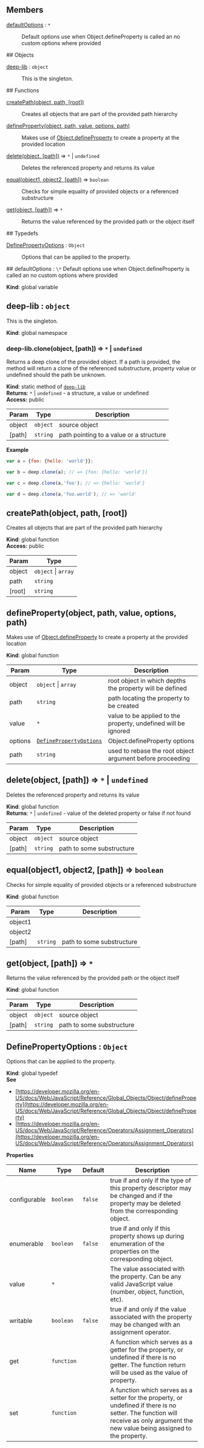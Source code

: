 ## Members
<dl>
<dt><a href="#defaultOptions">defaultOptions</a> : <code>*</code></dt>
<dd><p>Default options use when Object.defineProperty
is called an no custom options where provided</p>
</dd>
</dl>
## Objects
<dl>
<dt><a href="#deep-lib">deep-lib</a> : <code>object</code></dt>
<dd><p>This is the singleton.</p>
</dd>
</dl>
## Functions
<dl>
<dt><a href="#createPath">createPath(object, path, [root])</a></dt>
<dd><p>Creates all objects that are part of the provided path hierarchy</p>
</dd>
<dt><a href="#defineProperty">defineProperty(object, path, value, options, path)</a></dt>
<dd><p>Makes use of <a href="Object.defineProperty">Object.defineProperty</a> to create a property at the provided location</p>
</dd>
<dt><a href="#delete">delete(object, [path])</a> ⇒ <code>*</code> | <code>undefined</code></dt>
<dd><p>Deletes the referenced property and returns
its value</p>
</dd>
<dt><a href="#equal">equal(object1, object2, [path])</a> ⇒ <code>boolean</code></dt>
<dd><p>Checks for simple equality of provided objects or
a referenced substructure</p>
</dd>
<dt><a href="#get">get(object, [path])</a> ⇒ <code>*</code></dt>
<dd><p>Returns the value referenced by the provided path
or the object itself</p>
</dd>
</dl>
## Typedefs
<dl>
<dt><a href="#DefinePropertyOptions">DefinePropertyOptions</a> : <code>Object</code></dt>
<dd><p>Options that can be applied to the property.</p>
</dd>
</dl>
<a name="defaultOptions"></a>
## defaultOptions : <code>\*</code>
Default options use when Object.defineProperty
is called an no custom options where provided

**Kind**: global variable  
<a name="deep-lib"></a>
## deep-lib : <code>object</code>
This is the singleton.

**Kind**: global namespace  
<a name="deep-lib.clone"></a>
### deep-lib.clone(object, [path]) ⇒ <code>\*</code> &#124; <code>undefined</code>
Returns a deep clone of the provided object.
If a path is provided, the method will return
a clone of the referenced substructure, property value or undefined
should the path be unknown.

**Kind**: static method of <code>[deep-lib](#deep-lib)</code>  
**Returns**: <code>\*</code> &#124; <code>undefined</code> - a structure, a value or undefined  
**Access:** public  

| Param | Type | Description |
| --- | --- | --- |
| object | <code>object</code> | source object |
| [path] | <code>string</code> | path pointing to a value or a structure |

**Example**  
```js
var a = {foo: {hello: 'world'}};

var b = deep.clone(a); // => {foo: {hello: 'world'}}

var c = deep.clone(a,'foo'); // => {hello: 'world'}

var d = deep.clone(a,'foo.world'); // => 'world'
```
<a name="createPath"></a>
## createPath(object, path, [root])
Creates all objects that are part of the provided path hierarchy

**Kind**: global function  
**Access:** public  

| Param | Type |
| --- | --- |
| object | <code>object</code> &#124; <code>array</code> | 
| path | <code>string</code> | 
| [root] | <code>string</code> | 

<a name="defineProperty"></a>
## defineProperty(object, path, value, options, path)
Makes use of [Object.defineProperty](Object.defineProperty) to create a property at the provided location

**Kind**: global function  

| Param | Type | Description |
| --- | --- | --- |
| object | <code>object</code> &#124; <code>array</code> | root object in which depths the property will be defined |
| path | <code>string</code> | path locating the property to be created |
| value | <code>\*</code> | value to be applied to the property, undefined will be ignored |
| options | <code>[DefinePropertyOptions](#DefinePropertyOptions)</code> | Object.defineProperty options |
| path | <code>string</code> | used to rebase the root object argument before proceeding |

<a name="delete"></a>
## delete(object, [path]) ⇒ <code>\*</code> &#124; <code>undefined</code>
Deletes the referenced property and returns
its value

**Kind**: global function  
**Returns**: <code>\*</code> &#124; <code>undefined</code> - value of the deleted property or false if not found  

| Param | Type | Description |
| --- | --- | --- |
| object | <code>object</code> | source object |
| [path] | <code>string</code> | path to some substructure |

<a name="equal"></a>
## equal(object1, object2, [path]) ⇒ <code>boolean</code>
Checks for simple equality of provided objects or
a referenced substructure

**Kind**: global function  

| Param | Type | Description |
| --- | --- | --- |
| object1 |  |  |
| object2 |  |  |
| [path] | <code>string</code> | path to some substructure |

<a name="get"></a>
## get(object, [path]) ⇒ <code>\*</code>
Returns the value referenced by the provided path
or the object itself

**Kind**: global function  

| Param | Type | Description |
| --- | --- | --- |
| object | <code>object</code> | source object |
| [path] | <code>string</code> | path to some substructure |

<a name="DefinePropertyOptions"></a>
## DefinePropertyOptions : <code>Object</code>
Options that can be applied to the property.

**Kind**: global typedef  
**See**

- [https://developer.mozilla.org/en-US/docs/Web/JavaScript/Reference/Global_Objects/Object/defineProperty](https://developer.mozilla.org/en-US/docs/Web/JavaScript/Reference/Global_Objects/Object/defineProperty)
- [https://developer.mozilla.org/en-US/docs/Web/JavaScript/Reference/Operators/Assignment_Operators](https://developer.mozilla.org/en-US/docs/Web/JavaScript/Reference/Operators/Assignment_Operators)

**Properties**

| Name | Type | Default | Description |
| --- | --- | --- | --- |
| configurable | <code>boolean</code> | <code>false</code> | true if and only if the type of this property descriptor may be changed and if the property may be deleted from the corresponding object. |
| enumerable | <code>boolean</code> | <code>false</code> | true if and only if this property shows up during enumeration of the properties on the corresponding object. |
| value | <code>\*</code> |  | The value associated with the property. Can be any valid JavaScript value (number, object, function, etc). |
| writable | <code>boolean</code> | <code>false</code> | true if and only if the value associated with the property may be changed with an assignment operator. |
| get | <code>function</code> |  | A function which serves as a getter for the property, or undefined if there is no getter. The function return will be used as the value of property. |
| set | <code>function</code> |  | A function which serves as a setter for the property, or undefined if there is no setter. The function will receive as only argument the new value being assigned to the property. |

